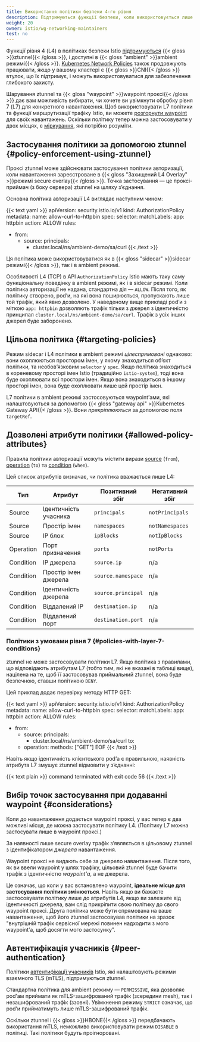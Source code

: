 ```yaml
---
title: Використання політики безпеки 4-го рівня
description: Підтримуються функції безпеки, коли використовується лише захищений L4 overlay.
weight: 20
owner: istio/wg-networking-maintainers
test: no
---
```

<!-- markdownlint-disable-file MD007 -->

Функції рівня 4 (L4) в політиках безпеки Istio [підтримуються](/docs/concepts/security) {{< gloss >}}ztunnel{{< /gloss >}}, і доступні в {{< gloss "ambient" >}}ambient режимі{{< /gloss >}}. [Kubernetes Network Policies](https://kubernetes.io/docs/concepts/services-networking/network-policies/) також продовжують працювати, якщо у вашому кластері є {{< gloss >}}CNI{{< /gloss >}} втулок, що їх підтримує, і можуть використовуватися для забезпечення глибокого захисту.

Шарування ztunnel та {{< gloss "waypoint" >}}waypoint проксі{{< /gloss >}} дає вам можливість вибирати, чи хочете ви увімкнути обробку рівня 7 (L7) для конкретного навантаження. Щоб використовувати L7 політики та функції маршрутизації трафіку Istio, ви можете [розгорнути waypoint](/docs/ambient/usage/waypoint) для своїх навантажень. Оскільки політику тепер можна застосовувати у двох місцях, є [міркування](#considerations), які потрібно розуміти.

## Застосування політики за допомогою ztunnel {#policy-enforcement-using-ztunnel}

Проксі ztunnel може здійснювати застосування політики авторизації, коли навантаження зареєстроване в {{< gloss "Захищений L4 Overlay" >}}режимі secure overlay{{< /gloss >}}. Точка застосування — це проксі-приймач (з боку сервера) ztunnel на шляху зʼєднання.

Основна політика авторизації L4 виглядає наступним чином:

{{< text yaml >}}
apiVersion: security.istio.io/v1
kind: AuthorizationPolicy
metadata:
 name: allow-curl-to-httpbin
spec:
 selector:
   matchLabels:
     app: httpbin
 action: ALLOW
 rules:
 - from:
   - source:
       principals:
       - cluster.local/ns/ambient-demo/sa/curl
{{< /text >}}

Ця політика може використовуватися як в {{< gloss "sidecar" >}}sidecar режимі{{< /gloss >}}, так і в ambient режимі.

Особливості L4 (TCP) в API `AuthorizationPolicy` Istio мають таку саму функціональну поведінку в ambient режимі, як і в sidecar режимі. Коли політика авторизації не надана, стандартна дія — `ALLOW`. Після того, як політику створено, podʼи, на які вона поширюється, пропускають лише той трафік, який явно дозволено. У наведеному вище прикладі podʼи з міткою `app: httpbin` дозволяють трафік тільки з джерел з ідентичністю принципал `cluster.local/ns/ambient-demo/sa/curl`. Трафік з усіх інших джерел буде заборонено.

## Цільова політика {#targeting-policies}

Режим sidecar і L4 політики в ambient режимі *цілеспрямовані* однаково: вони охоплюються простором імен, у якому знаходиться об’єкт політики, та необов’язковим `selector` у `spec`. Якщо політика знаходиться в кореневому просторі імен Istio (традиційно `istio-system`), тоді вона буде охоплювати всі простори імен. Якщо вона знаходиться в іншому просторі імен, вона буде охоплювати лише цей простір імен.

L7 політики в ambient режимі застосовуються waypoint’ами, які налаштовуються за допомогою {{< gloss "gateway api" >}}Kubernetes Gateway API{{< /gloss >}}. Вони *прикріплюються* за допомогою поля `targetRef`.

## Дозволені атрибути політики {#allowed-policy-attributes}

Правила політики авторизації можуть містити вирази [source](/docs/reference/config/security/authorization-policy/#Source) (`from`), [operation](/docs/reference/config/security/authorization-policy/#Operation) (`to`) та [condition](/docs/reference/config/security/authorization-policy/#Condition) (`when`).

Цей список атрибутів визначає, чи політика вважається лише L4:

| Тип | Атрибут | Позитивний збіг | Негативний збіг |
| --- | --- | --- | --- |
| Source | Ідентичність учасника | `principals` | `notPrincipals` |
| Source | Простір імен | `namespaces` | `notNamespaces` |
| Source | IP блок | `ipBlocks` | `notIpBlocks` |
| Operation | Порт призначення | `ports` | `notPorts` |
| Condition | IP джерела | `source.ip` | n/a |
| Condition | Простір імен джерела | `source.namespace` | n/a |
| Condition | Ідентичність джерела | `source.principal` | n/a |
| Condition | Віддалений IP | `destination.ip` | n/a |
| Condition | Віддалений порт | `destination.port` | n/a |

### Політики з умовами рівня 7 {#policies-with-layer-7-conditions}

ztunnel не може застосовувати політики L7. Якщо політика з правилами, що відповідають атрибутам L7 (тобто тим, які не вказані в таблиці вище), націлена на те, щоб її застосовував приймальний ztunnel, вона буде безпечною, ставши політикою `DENY`.

Цей приклад додає перевірку методу HTTP GET:

{{< text yaml >}}
apiVersion: security.istio.io/v1
kind: AuthorizationPolicy
metadata:
 name: allow-curl-to-httpbin
spec:
 selector:
   matchLabels:
     app: httpbin
 action: ALLOW
 rules:
 - from:
   - source:
       principals:
       - cluster.local/ns/ambient-demo/sa/curl
   to:
   - operation:
       methods: ["GET"]
EOF
{{< /text >}}

Навіть якщо ідентичність клієнтського podʼа є правильною, наявність атрибута L7 змушує ztunnel відмовити у зʼєднанні:

{{< text plain >}}
command terminated with exit code 56
{{< /text >}}

## Вибір точок застосування при додаванні waypoint {#considerations}

Коли до навантаження додається waypoint проксі, у вас тепер є два можливі місця, де можна застосувати політику L4. (Політику L7 можна застосувати лише в waypoint проксі.)

За наявності лише secure overlay трафік з’являється в цільовому ztunnel з ідентифікатором *джерела* навантаження.

Waypoint проксі не видають себе за джерело навантаження. Після того, як ви ввели waypoint у шлях трафіку, цільовий ztunnel буде бачити трафік з ідентичністю *waypoint’а*, а не джерела.

Це означає, що коли у вас встановлено waypoint, **ідеальне місце для застосування політики змінюється**. Навіть якщо ви бажаєте застосовувати політику лише до атрибутів L4, якщо ви залежите від ідентичності джерела, вам слід прикріпити свою політику до свого waypoint проксі. Друга політика може бути спрямована на ваше навантаження, щоб його ztunnel застосовував політики на зразок "внутрішній трафік сервісної мережі повинен надходити з мого waypoint’а, щоб досягти мого застосунку".

## Автентифікація учасників {#peer-authentication}

Політики [автентифікації учасників](/docs/concepts/security/#peer-authentication) Istio, які налаштовують режими взаємного TLS (mTLS), підтримуються ztunnel.

Стандартна політика для ambient режиму — `PERMISSIVE`, яка дозволяє podʼам приймати як mTLS-зашифрований трафік (зсередини mesh), так і незашифрований трафік (ззовні). Увімкнення режиму `STRICT` означає, що podʼи прийматимуть лише mTLS-зашифрований трафік.

Оскільки ztunnel і {{< gloss >}}HBONE{{< /gloss >}} передбачають використання mTLS, неможливо використовувати режим `DISABLE` в політиці. Такі політики будуть проігноровані.
